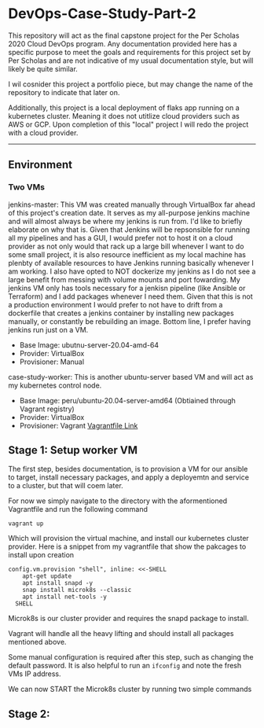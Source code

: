 # DevOps-Case-Study-Part-2
 
This repository will act as the final capstone project for the Per Scholas 2020 Cloud DevOps program. Any documentation provided here has a specific purpose to meet the goals and requirements for this project set by Per Scholas and are not indicative of my usual documentation style, but will likely be quite similar. 

I wil cosnider this project a portfolio piece, but may change the name of the repository to indicate that later on.

Additionally, this project is a local deployment of flaks app running on a kubernetes cluster. Meaning it does not utitlize cloud providers such as AWS or GCP. Upon completion of this "local" project I will redo the project with a cloud provider.

---
## Environment

### Two VMs

jenkins-master: This VM was created manually through VirtualBox far ahead of this project's creation date. It serves as my all-purpose jenkins machine and will almost always be where my jenkins is run from. I'd like to briefly elaborate on why that is. Given that Jenkins will be repsonsible for running all my pipelines and has a GUI, I would prefer not to host it on a cloud provider as not only would that rack up a large bill whenever I want to do some small project, it is also resource inefficient as my local machine has plenbty of available resources to have Jenkins running basically whenever I am working. I also have opted to NOT dockerize my jenkins as I do not see a large benefit from messing with volume mounts and port fowarding. My jenkins VM only has tools necessary for a jenkisn pipeline (like Ansible or Terraform) and I add packages whenever I need them. Given that this is not a production environment I would prefer to not have to drift from a dockerfile that creates a jenkins container by installing new packages manually, or constantly be rebuilding an image. Bottom line, I prefer having jenkins run just on a VM.
- Base Image: ubutnu-server-20.04-amd-64
- Provider: VirtualBox
- Provisioner: Manual

case-study-worker: This is another ubuntu-server based VM and will act as my kubernetes control node.
- Base Image: peru/ubuntu-20.04-server-amd64 (Obtiained through Vagrant registry)
- Provider: VirtualBox
- Provisioner: Vagrant [Vagrantfile Link](./vagrant/Vagrantfile)

## Stage 1: Setup worker VM
The first step, besides documentation, is to provision a VM for our ansible to target, install necessary packages, and apply a deployemtn and service to a cluster, but that will coem later.

For now we simply navigate to the directory with the aformentioned Vagrantfile and run the following command 
```
vagrant up
```
Which will provision the virtual machine, and install our kubernetes cluster provider. Here is a snippet from my vagrantfile that show the pakcages to install upon creation
```
config.vm.provision "shell", inline: <<-SHELL
    apt-get update
    apt install snapd -y
    snap install microk8s --classic
    apt install net-tools -y
  SHELL
```
Microk8s is our cluster provider and requires the snapd package to install.

Vagrant will handle all the heavy lifting and should install all packages mentioned above.

Some manual configuration is required after this step, such as changing the default password. It is also helpful to run an `ifconfig` and note the fresh VMs IP address.

We can now START the Microk8s cluster by running two simple commands

## Stage 2: 